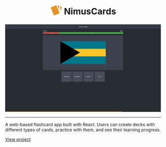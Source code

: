 <h1 align="center">
  <sub>
    <img src="./public/android-chrome-192x192.png" height="40" width="40" alt=""/>
  </sub>
  NimusCards
</h1>

![Project preview](./preview.png)

***

A web-based flashcard app built with React. Users can create decks with different types of cards, practice with them, and see their learning progress.

[View project](https://andriuskv.github.io/nimus-cards)
